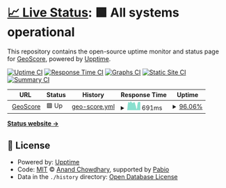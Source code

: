 # [📈 Live Status](<[https://demo.upptime.js.org](https://ryaale.github.io/geoscore-uptime/)>): <!--live status--> **🟩 All systems operational**

This repository contains the open-source uptime monitor and status page for [GeoScore](https://geoscore.com.au), powered by [Upptime](https://github.com/upptime/upptime).

[![Uptime CI](https://github.com/ryaale/geoscore-uptime/workflows/Uptime%20CI/badge.svg)](https://github.com/ryaale/geoscore-uptime/actions?query=workflow%3A%22Uptime+CI%22)
[![Response Time CI](https://github.com/ryaale/geoscore-uptime/workflows/Response%20Time%20CI/badge.svg)](https://github.com/ryaale/geoscore-uptime/actions?query=workflow%3A%22Response+Time+CI%22)
[![Graphs CI](https://github.com/ryaale/geoscore-uptime/workflows/Graphs%20CI/badge.svg)](https://github.com/ryaale/geoscore-uptime/actions?query=workflow%3A%22Graphs+CI%22)
[![Static Site CI](https://github.com/ryaale/geoscore-uptime/workflows/Static%20Site%20CI/badge.svg)](https://github.com/ryaale/geoscore-uptime/actions?query=workflow%3A%22Static+Site+CI%22)
[![Summary CI](https://github.com/ryaale/geoscore-uptime/workflows/Summary%20CI/badge.svg)](https://github.com/ryaale/geoscore-uptime/actions?query=workflow%3A%22Summary+CI%22)

<!--start: status pages-->
<!-- This summary is generated by Upptime (https://github.com/upptime/upptime) -->
<!-- Do not edit this manually, your changes will be overwritten -->
<!-- prettier-ignore -->
| URL | Status | History | Response Time | Uptime |
| --- | ------ | ------- | ------------- | ------ |
| <img alt="" src="https://icons.duckduckgo.com/ip3/geoscore.com.au.ico" height="13"> [GeoScore](https://geoscore.com.au) | 🟩 Up | [geo-score.yml](https://github.com/ryaale/geoscore-uptime/commits/HEAD/history/geo-score.yml) | <details><summary><img alt="Response time graph" src="./graphs/geo-score/response-time-week.png" height="20"> 691ms</summary><br><a href="https://ryaale.github.io/geoscore-uptime/history/geo-score"><img alt="Response time 866" src="https://img.shields.io/endpoint?url=https%3A%2F%2Fraw.githubusercontent.com%2Fryaale%2Fgeoscore-uptime%2FHEAD%2Fapi%2Fgeo-score%2Fresponse-time.json"></a><br><a href="https://ryaale.github.io/geoscore-uptime/history/geo-score"><img alt="24-hour response time 673" src="https://img.shields.io/endpoint?url=https%3A%2F%2Fraw.githubusercontent.com%2Fryaale%2Fgeoscore-uptime%2FHEAD%2Fapi%2Fgeo-score%2Fresponse-time-day.json"></a><br><a href="https://ryaale.github.io/geoscore-uptime/history/geo-score"><img alt="7-day response time 691" src="https://img.shields.io/endpoint?url=https%3A%2F%2Fraw.githubusercontent.com%2Fryaale%2Fgeoscore-uptime%2FHEAD%2Fapi%2Fgeo-score%2Fresponse-time-week.json"></a><br><a href="https://ryaale.github.io/geoscore-uptime/history/geo-score"><img alt="30-day response time 911" src="https://img.shields.io/endpoint?url=https%3A%2F%2Fraw.githubusercontent.com%2Fryaale%2Fgeoscore-uptime%2FHEAD%2Fapi%2Fgeo-score%2Fresponse-time-month.json"></a><br><a href="https://ryaale.github.io/geoscore-uptime/history/geo-score"><img alt="1-year response time 866" src="https://img.shields.io/endpoint?url=https%3A%2F%2Fraw.githubusercontent.com%2Fryaale%2Fgeoscore-uptime%2FHEAD%2Fapi%2Fgeo-score%2Fresponse-time-year.json"></a></details> | <details><summary><a href="https://ryaale.github.io/geoscore-uptime/history/geo-score">96.06%</a></summary><a href="https://ryaale.github.io/geoscore-uptime/history/geo-score"><img alt="All-time uptime 99.58%" src="https://img.shields.io/endpoint?url=https%3A%2F%2Fraw.githubusercontent.com%2Fryaale%2Fgeoscore-uptime%2FHEAD%2Fapi%2Fgeo-score%2Fuptime.json"></a><br><a href="https://ryaale.github.io/geoscore-uptime/history/geo-score"><img alt="24-hour uptime 100.00%" src="https://img.shields.io/endpoint?url=https%3A%2F%2Fraw.githubusercontent.com%2Fryaale%2Fgeoscore-uptime%2FHEAD%2Fapi%2Fgeo-score%2Fuptime-day.json"></a><br><a href="https://ryaale.github.io/geoscore-uptime/history/geo-score"><img alt="7-day uptime 96.06%" src="https://img.shields.io/endpoint?url=https%3A%2F%2Fraw.githubusercontent.com%2Fryaale%2Fgeoscore-uptime%2FHEAD%2Fapi%2Fgeo-score%2Fuptime-week.json"></a><br><a href="https://ryaale.github.io/geoscore-uptime/history/geo-score"><img alt="30-day uptime 99.09%" src="https://img.shields.io/endpoint?url=https%3A%2F%2Fraw.githubusercontent.com%2Fryaale%2Fgeoscore-uptime%2FHEAD%2Fapi%2Fgeo-score%2Fuptime-month.json"></a><br><a href="https://ryaale.github.io/geoscore-uptime/history/geo-score"><img alt="1-year uptime 99.58%" src="https://img.shields.io/endpoint?url=https%3A%2F%2Fraw.githubusercontent.com%2Fryaale%2Fgeoscore-uptime%2FHEAD%2Fapi%2Fgeo-score%2Fuptime-year.json"></a></details>

<!--end: status pages-->

[**Status website →**](<[https://demo.upptime.js.org](https://ryaale.github.io/geoscore-uptime/)>)

## 📄 License

- Powered by: [Upptime](https://github.com/upptime/upptime)
- Code: [MIT](./LICENSE) © [Anand Chowdhary](https://anandchowdhary.com), supported by [Pabio](https://pabio.com)
- Data in the `./history` directory: [Open Database License](https://opendatacommons.org/licenses/odbl/1-0/)
